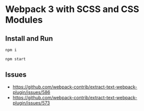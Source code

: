# Webpack 3 with SCSS and CSS Modules

## Install and Run

```sh
npm i

npm start
```

## Issues

- <https://github.com/webpack-contrib/extract-text-webpack-plugin/issues/586>
- <https://github.com/webpack-contrib/extract-text-webpack-plugin/issues/573>
